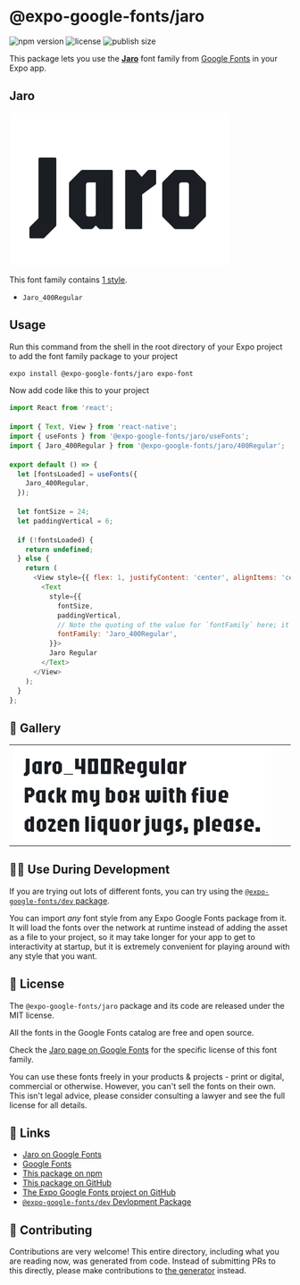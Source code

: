 # @expo-google-fonts/jaro

![npm version](https://flat.badgen.net/npm/v/@expo-google-fonts/jaro)
![license](https://flat.badgen.net/github/license/expo/google-fonts)
![publish size](https://flat.badgen.net/packagephobia/install/@expo-google-fonts/jaro)

This package lets you use the [**Jaro**](https://fonts.google.com/specimen/Jaro) font family from [Google Fonts](https://fonts.google.com/) in your Expo app.

## Jaro

![Jaro](./font-family.png)

This font family contains [1 style](#-gallery).

- `Jaro_400Regular`

## Usage

Run this command from the shell in the root directory of your Expo project to add the font family package to your project
```sh
expo install @expo-google-fonts/jaro expo-font
```

Now add code like this to your project
```js
import React from 'react';

import { Text, View } from 'react-native';
import { useFonts } from '@expo-google-fonts/jaro/useFonts';
import { Jaro_400Regular } from '@expo-google-fonts/jaro/400Regular';

export default () => {
  let [fontsLoaded] = useFonts({
    Jaro_400Regular,
  });

  let fontSize = 24;
  let paddingVertical = 6;

  if (!fontsLoaded) {
    return undefined;
  } else {
    return (
      <View style={{ flex: 1, justifyContent: 'center', alignItems: 'center' }}>
        <Text
          style={{
            fontSize,
            paddingVertical,
            // Note the quoting of the value for `fontFamily` here; it expects a string!
            fontFamily: 'Jaro_400Regular',
          }}>
          Jaro Regular
        </Text>
      </View>
    );
  }
};

```

## 🔡 Gallery


||||
|-|-|-|
|![Jaro_400Regular](.//400Regular/Jaro_400Regular.ttf.png)||||


## 👩‍💻 Use During Development

If you are trying out lots of different fonts, you can try using the [`@expo-google-fonts/dev` package](https://github.com/expo/google-fonts/tree/master/font-packages/dev#readme).

You can import *any* font style from any Expo Google Fonts package from it. It will load the fonts
over the network at runtime instead of adding the asset as a file to your project, so it may take longer
for your app to get to interactivity at startup, but it is extremely convenient
for playing around with any style that you want.

## 📖 License

The `@expo-google-fonts/jaro` package and its code are released under the MIT license.

All the fonts in the Google Fonts catalog are free and open source.

Check the [Jaro page on Google Fonts](https://fonts.google.com/specimen/Jaro) for the specific license of this font family.

You can use these fonts freely in your products & projects - print or digital, commercial or otherwise. However, you can't sell the fonts on their own. This isn't legal advice, please consider consulting a lawyer and see the full license for all details.

## 🔗 Links

- [Jaro on Google Fonts](https://fonts.google.com/specimen/Jaro)
- [Google Fonts](https://fonts.google.com/)
- [This package on npm](https://www.npmjs.com/package/@expo-google-fonts/jaro)
- [This package on GitHub](https://github.com/expo/google-fonts/tree/master/font-packages/jaro)
- [The Expo Google Fonts project on GitHub](https://github.com/expo/google-fonts)
- [`@expo-google-fonts/dev` Devlopment Package](https://github.com/expo/google-fonts/tree/master/font-packages/dev)

## 🤝 Contributing

Contributions are very welcome! This entire directory, including what you are reading now, was generated from code. Instead of submitting PRs to this directly, please make contributions to [the generator](https://github.com/expo/google-fonts/tree/master/packages/generator) instead.
